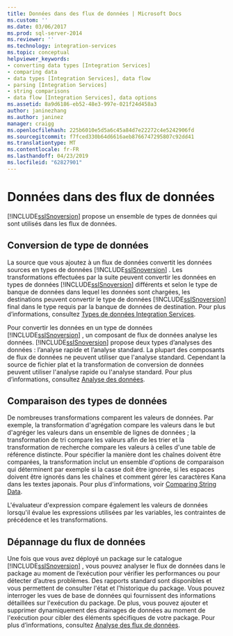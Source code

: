 ```yaml
---
title: Données dans des flux de données | Microsoft Docs
ms.custom: ''
ms.date: 03/06/2017
ms.prod: sql-server-2014
ms.reviewer: ''
ms.technology: integration-services
ms.topic: conceptual
helpviewer_keywords:
- converting data types [Integration Services]
- comparing data
- data types [Integration Services], data flow
- parsing [Integration Services]
- string comparisons
- data flow [Integration Services], data options
ms.assetid: 8a9d6186-eb52-48e3-997e-021f24d458a3
author: janinezhang
ms.author: janinez
manager: craigg
ms.openlocfilehash: 225b6010e5d5a6c45a84d7e22272c4e5242906fd
ms.sourcegitcommit: f7fced330b64d6616aeb8766747295807c92dd41
ms.translationtype: MT
ms.contentlocale: fr-FR
ms.lasthandoff: 04/23/2019
ms.locfileid: "62827901"
---
```

# <a name="data-in-data-flows"></a>Données dans des flux de données
  [!INCLUDE[ssISnoversion](../../includes/ssisnoversion-md.md)] propose un ensemble de types de données qui sont utilisés dans les flux de données.  
  
## <a name="data-type-conversion"></a>Conversion de type de données  
 La source que vous ajoutez à un flux de données convertit les données sources en types de données [!INCLUDE[ssISnoversion](../../includes/ssisnoversion-md.md)] . Les transformations effectuées par la suite peuvent convertir les données en types de données [!INCLUDE[ssISnoversion](../../includes/ssisnoversion-md.md)] différents et selon le type de banque de données dans lequel les données sont chargées, les destinations peuvent convertir le type de données [!INCLUDE[ssISnoversion](../../includes/ssisnoversion-md.md)] final dans le type requis par la banque de données de destination. Pour plus d’informations, consultez [Types de données Integration Services](integration-services-data-types.md).  
  
 Pour convertir les données en un type de données [!INCLUDE[ssISnoversion](../../includes/ssisnoversion-md.md)] , un composant de flux de données analyse les données. [!INCLUDE[ssISnoversion](../../includes/ssisnoversion-md.md)] propose deux types d’analyses des données : l’analyse rapide et l’analyse standard. La plupart des composants de flux de données ne peuvent utiliser que l'analyse standard. Cependant la source de fichier plat et la transformation de conversion de données peuvent utiliser l'analyse rapide ou l'analyse standard. Pour plus d’informations, consultez [Analyse des données](parsing-data.md).  
  
## <a name="data-type-comparison"></a>Comparaison des types de données  
 De nombreuses transformations comparent les valeurs de données. Par exemple, la transformation d'agrégation compare les valeurs dans le but d'agréger les valeurs dans un ensemble de lignes de données ; la transformation de tri compare les valeurs afin de les trier et la transformation de recherche compare les valeurs à celles d'une table de référence distincte. Pour spécifier la manière dont les chaînes doivent être comparées, la transformation inclut un ensemble d'options de comparaison qui déterminent par exemple si la casse doit être ignorée, si les espaces doivent être ignorés dans les chaînes et comment gérer les caractères Kana dans les textes japonais. Pour plus d'informations, voir [Comparing String Data](comparing-string-data.md).  
  
 L'évaluateur d'expression compare également les valeurs de données lorsqu'il évalue les expressions utilisées par les variables, les contraintes de précédence et les transformations.  
  
## <a name="data-flow-troubleshooting"></a>Dépannage du flux de données  
 Une fois que vous avez déployé un package sur le catalogue [!INCLUDE[ssISnoversion](../../includes/ssisnoversion-md.md)] , vous pouvez analyser le flux de données dans le package au moment de l’exécution pour vérifier les performances ou pour détecter d’autres problèmes. Des rapports standard sont disponibles et vous permettent de consulter l'état et l'historique du package. Vous pouvez interroger les vues de base de données qui fournissent des informations détaillées sur l'exécution du package. De plus, vous pouvez ajouter et supprimer dynamiquement des drainages de données au moment de l'exécution pour cibler des éléments spécifiques de votre package. Pour plus d’informations, consultez [Analyse des flux de données](data-flow.md).  
  
  
